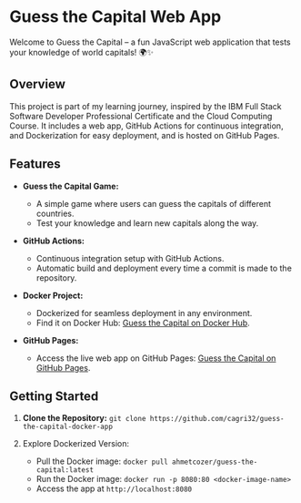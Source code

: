 # Guess the Capital Web App

Welcome to Guess the Capital – a fun JavaScript web application that tests your knowledge of world capitals! 🌍✨

## Overview

This project is part of my learning journey, inspired by the IBM Full Stack Software Developer Professional Certificate and the Cloud Computing Course. It includes a web app, GitHub Actions for continuous integration, and Dockerization for easy deployment, and is hosted on GitHub Pages.

## Features

- **Guess the Capital Game:**
  - A simple game where users can guess the capitals of different countries.
  - Test your knowledge and learn new capitals along the way.

- **GitHub Actions:**
  - Continuous integration setup with GitHub Actions.
  - Automatic build and deployment every time a commit is made to the repository.

- **Docker Project:**
  - Dockerized for seamless deployment in any environment.
  - Find it on Docker Hub: [Guess the Capital on Docker Hub](https://hub.docker.com/r/ahmetcozer/guess-the-capital/tags).

- **GitHub Pages:**
  - Access the live web app on GitHub Pages: [Guess the Capital on GitHub Pages](https://cagri32.github.io/guess-the-capital-docker-app/).

## Getting Started

1. **Clone the Repository:**
   ``` git clone https://github.com/cagri32/guess-the-capital-docker-app ```
   
2. Explore Dockerized Version:
   - Pull the Docker image:
   ``` docker pull ahmetcozer/guess-the-capital:latest ```
   - Run the Docker image:
   ``` docker run -p 8080:80 <docker-image-name> ```
   - Access the app at ```http://localhost:8080```
   
